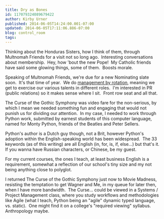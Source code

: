 ```yaml
---
title: Dry as Bones
id: 117079324089679422
author: Kirby Urner
published: 2014-06-05T14:24:00.001-07:00
updated: 2014-06-05T17:11:06.886-07:00
blog: control_room
tags: 
---
```


Thinking about the Honduras Sisters, how I think of them, through Multnomah Friends for a visit not so long ago.  Interesting conversations about membership.  Hey, how 'bout the new Pope!  My Catholic friends have said some glowing things, some of them.  Boosts morale.

Speaking of Multnomah Friends, we're due for a new Nominating slate soon.  It's that time of year.  We do [management by rotation](http://controlroom.blogspot.com/2007/12/management-by-rotation.html), meaning we get to exercise our various talents in different roles.  I'm interested in PR (public relations) so it makes sense where I sit.  Front row seat and all that.

The Curse of the Gothic Symphony was video fare for the non-serious, by which I mean we needed something fun and engaging that would not punish us for dividing our attention.  In my case, I needed to work through Python work, submitted by earnest students of this computer language, named for Monty Python, friends of the Beatles and Peter Sellers.

Python's author is a Dutch guy though, not a Brit, however Python's adoption within the English-speaking world has been widespread.  The 33 keywords (as of this writing) are all English (in, for, is, if, else...) but that's it.  If you wanna have Russian characters, or Chinese, be my guest.

For my current courses, the ones I teach, at least business English is a requirement, somewhat a reflection of our school's tiny size and my not being anything close to polyglot.

I returned The Curse of the Gothic Symphony just now to Movie Madness, resisting the temptation to get Wagner and Me, in my queue for later then, when I have more bandwidth.  The Curse... could be viewed in a Systems / Project Management class, where you study workflows and methodologies like Agile (what I teach, Python being an "agile" dynamic typed language, vs. static).  One might find it on a college's "required viewing" syllabus.  Anthropology maybe.